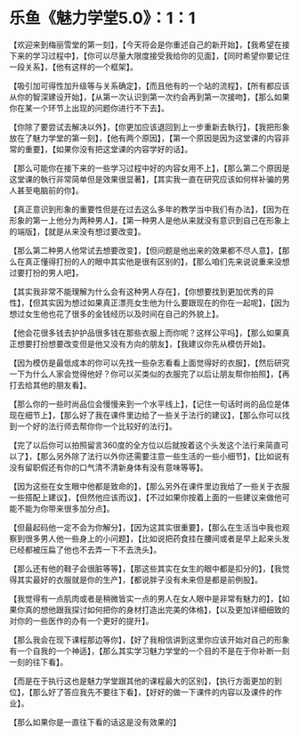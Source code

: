 # 乐鱼《魅力学堂5.0》：1：1

【欢迎来到梅丽雪堂的第一刻】，【今天将会是你重述自己的新开始】，【我希望在接下来的学习过程中】，【你可以尽量大限度接受我给你的见面】，【同时希望你要记住一段关系】，【他有这样的一个框架】。

【吸引加可得性加升级等与关系确定】，【而且他有的一个站的流程】，【所有都应该从你的智深建设开始】，【从第一次认识到第一次约会再到第一次接吻】，【那么如果你在某一个环节上出现的问题你进行不下去】。

【你除了要尝试去解决以外】，【你更加应该退回到上一步重新去執行】，【我把形象放在了魅力学堂的第一刻】，【他有两个原因】，【第一个原因是因为这堂课的内容非常的重要】，【如果你没有把这堂课的内容学好的话】。

【那么可能你在接下来的一些学习过程中好的内容女用不上】，【那么第二个原因是这堂课的執行非常简单但是效果很显著】，【其实我一直在研究应该如何样补骗的男人甚至电脑前的你】。

【真正意识到形象的重要性但是在过去这么多年的教学当中我们有办法】，【因为在形象的第一上他分为两种男人】，【第一种男人是他从来就没有意识到自己在形象上的端版】，【就是从来没有想过要改变】。

【那么第二种男人他常试去想要改变】，【但问题是他出来的效果都不尽人意】，【那么在真正懂得打扮的人的眼中其实他是很有区别的】，【那么咱们先来说说重来没想过要打扮的男人吧】。

【其实我非常不能理解为什么会有这种男人存在】，【你想要找到更加优秀的异性】，【但其实因为想过如果真正漂亮女生他为什么要跟现在的你在一起呢】，【因为想过女生他也花了很多的金钱经历以及时间在自己的外貌上】。

【他会花很多钱去护护品很多钱在那些衣服上而你呢？这样公平吗】，【那么如果真正想要打扮想要改变但是他又没有方向的朋友】，【我建议你先从模仿开始】。

【因为模仿是最低成本的你可以先找一些杂志看看上面觉得好的衣服】，【然后研究一下为什么人家会觉得他好？你可以买类似的衣服完了以后让朋友帮你拍照】，【再打去给其他的朋友看】。

【那么你的一些时尚品位会慢慢来到一个水平线上】，【记住一句话时尚的品位是体现在细节上】，【那么好了我在课件里边给了一些关于法行的建议】，【那么你可以找到一个好的法行师去帮你你一个比较好的法行】。

【完了以后你可以拍照留言360度的全方位以后就按着这个头发这个法行来简直可以了】，【那么另外除了法行以外你还需要注意一些生活的一些小细节】，【比如说有没有留职假还有你的口气清不清新身体有没有意味等等】。

【因为这些在女生眼中他都是致命的】，【那么另外在课件里边我给了一些关于衣服一些搭配上建议】，【但然他应该而议】，【不过如果你按着上面的一些建议来做他可能不能为你带来很多加分点】。

【但最起码他一定不会为你解分】，【因为这其实很重要】，【那么在生活当中我也观察到很多男人他一些身上的小问题】，【比如说把药食挂在腰间或者是早上起来头发已经都被压扁了他也不去弄一下不去洗头】。

【那么还有他的鞋子会很脏等等】，【那这些其实在女生的眼中都是扣分的】，【我觉得其实最好的衣服就是你的生产】，【都说胖子没有未来但是都是前例股】。

【我觉得有一点肌肉或者是稍微皆实一点的男人在女人眼中是非常有魅力的】，【如果你真的想他跟我探讨如何把你的身材打造出完美的体格】，【以及更加详细细致的对你的一些医作的办有一个更好的提升】。

【那么我会在现下课程那边等你】，【好了我相信讲到这里你应该开始对自己的形象有一个自我的一个神适】，【那么其实学习魅力学堂的一个目的不是在于你补断一刻一刻的往下看】。

【而是在于执行这也是魅力学堂跟其他的课程最大的区别】，【执行方面更加的到位】，【那么好了答应我先不要往下看】，【好好的做一下课件的内容以及课件的作业】。

【那么如果你是一直往下看的话这是没有效果的】